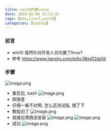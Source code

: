 ```yaml
---
title: win10内置Linux
date: 2018-02-08 11:31:35
tags: [env,linu下,win10]
categories: [coding]
---
```

### 前言
* win10 竟然针对开发人员内置了linux?
* 参考 https://www.jianshu.com/p/bc38ed12da1d
### 步骤
![image.png](http://upload-images.jianshu.io/upload_images/4832809-6b81d1fce2f79b33.png?imageMogr2/auto-orient/strip%7CimageView2/2/w/1240)
* 重启后, bash
![image.png](http://upload-images.jianshu.io/upload_images/4832809-44a40cf84d8eff02.png?imageMogr2/auto-orient/strip%7CimageView2/2/w/1240)
* 网很差
* 仔细一看不对啊, 怎么还测试版, 搜了下
* 教程旧了
![image.png](http://upload-images.jianshu.io/upload_images/4832809-ef5906581a5ba075.png?imageMogr2/auto-orient/strip%7CimageView2/2/w/1240)
* 直接应用商店安装
![image.png](http://upload-images.jianshu.io/upload_images/4832809-e8e1aa5778a7d897.png?imageMogr2/auto-orient/strip%7CimageView2/2/w/1240)
![image.png](http://upload-images.jianshu.io/upload_images/4832809-ef5906581a5ba075.png?imageMogr2/auto-orient/strip%7CimageView2/2/w/1240)
* 成功
![image.png](http://upload-images.jianshu.io/upload_images/4832809-7bfcaa0626c04ee9.png?imageMogr2/auto-orient/strip%7CimageView2/2/w/1240)

